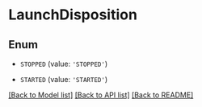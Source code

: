 # LaunchDisposition


## Enum

* `STOPPED` (value: `'STOPPED'`)

* `STARTED` (value: `'STARTED'`)

[[Back to Model list]](../README.md#documentation-for-models) [[Back to API list]](../README.md#documentation-for-api-endpoints) [[Back to README]](../README.md)


